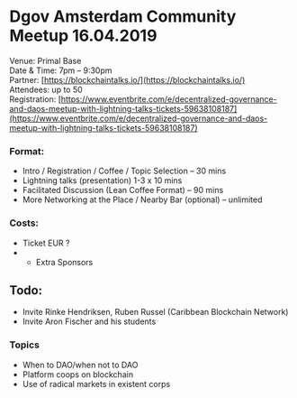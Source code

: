 # Dgov Amsterdam Community Meetup 16.04.2019

Venue: Primal Base  
Date & Time: 7pm – 9:30pm  
Partner: [https://blockchaintalks.io/](https://blockchaintalks.io/)  
Attendees: up to 50  
Registration: [https://www.eventbrite.com/e/decentralized-governance-and-daos-meetup-with-lightning-talks-tickets-59638108187](https://www.eventbrite.com/e/decentralized-governance-and-daos-meetup-with-lightning-talks-tickets-59638108187)

### Format:

* Intro / Registration / Coffee / Topic Selection – 30 mins
* Lightning talks \(presentation\) 1-3 x 10 mins
* Facilitated Discussion \(Lean Coffee Format\) – 90 mins
* More Networking at the Place / Nearby Bar \(optional\) – unlimited

### Costs:

* Ticket EUR ?
* + Extra Sponsors

## Todo:

* Invite Rinke Hendriksen, Ruben Russel \(Caribbean Blockchain Network\)
* Invite Aron Fischer and his students

### Topics

* When to DAO/when not to DAO
* Platform coops on blockchain
* Use of radical markets in existent corps

